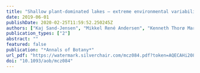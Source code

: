 ```yaml
---
title: "Shallow plant-dominated lakes – extreme environmental variability, carbon cycling and ecological species challenges"
date: 2019-06-01
publishDate: 2020-02-25T11:59:52.250245Z
authors: ["Kaj Sand-Jensen", "Mikkel René Andersen", "Kenneth Thorø Martinsen", "Jens Borum", "Emil Kristensen", "Theis Kragh"]
publication_types: ["2"]
abstract: ""
featured: false
publication: "*Annals of Botany*"
url_pdf: "https://watermark.silverchair.com/mcz084.pdf?token=AQECAHi208BE49Ooan9kkhW_Ercy7Dm3ZL_9Cf3qfKAc485ysgAAAlgwggJUBgkqhkiG9w0BBwagggJFMIICQQIBADCCAjoGCSqGSIb3DQEHATAeBglghkgBZQMEAS4wEQQMVruoK181r96sP_nTAgEQgIICC69j8Q6JLlE7MoYtk4uRKGc4m1rijkE5rLE9LszjMPWi5-DE6M5ltCmLJdMQolX6RW_dD2Awi_3jq_qAROi73upqeXsJ9dEFeHiK3fZPnumHGEWDgNYUGODd4Fl2eoN41xFHhZ1trcoi4hdjgol7JtWUkaNSxKtJT0LvxpqoydpICEvwbSB1eyhtA2y_1F48aOENeGVe4bC-5AsL93_zl78vvDruNEBFUKeAqhVWGMMeADgGhyU4Co8z4YKx5-mdA0gldFY_60roJ-V5RUfIoWQBPzxQEIFHG22yCamgubaL1NcjAsRwBwaW79CjG73lMm045thG_jhtQ2Nazn6rzN3n7sifSh6aIYqN8Stn49zTuQ1Drxr-o6OJuGhPMVxwKmF3AV5i47-O2VphLG2p9lA1g-yk91T22I9mSrHZDE5hZuc4NVRJYw_yD2wZOAJIjZI6AJ2-AqGQ2x1eeQUw8wTWeJmWBEBYtnFd-SFusYxZ9Tbwh3mHop16jWlUH2bDSQMmAgzG3D4B_CO9rgZnIcKt-daQJvAoBSrtXTizThvspsVOck4YYhJ35k-Ar5DPmm6BKuvhTyhG4-5dydLTkgfCe3abAS9kjLty2-QkJX3agKO1vd4GlL8tZEn_7ijToAbLlumNDXpky1eWdwuKsd2VvS4s-nVTwoHMsndwNvON5Nb7jEfKIMUF_9w"
doi: "10.1093/aob/mcz084"
---
```


